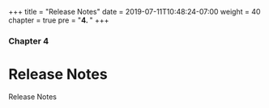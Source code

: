 +++
title = "Release Notes"
date = 2019-07-11T10:48:24-07:00
weight = 40
chapter = true
pre = "<b>4. </b>"
+++

### Chapter 4

# Release Notes

Release Notes